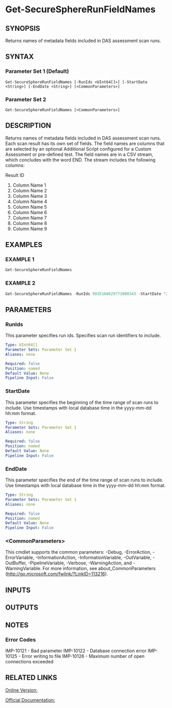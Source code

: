 ﻿# Get-SecureSphereRunFieldNames

## SYNOPSIS
Returns names of metadata fields included in DAS assessment scan runs.

## SYNTAX

### Parameter Set 1 (Default)
```
Get-SecureSphereRunFieldNames [-RunIds <UInt64[]>] [-StartDate <String>] [-EndDate <String>] [<CommonParameters>]
```

### Parameter Set 2
```
Get-SecureSphereRunFieldNames [<CommonParameters>]
```

## DESCRIPTION
Returns names of metadata fields included in DAS assessment scan runs. Each scan result has its own set of fields. The field names are columns that are selected by an optional Additional Script configured for a Custom Assessment or pre-defined test. The field names are in a CSV stream, which concludes with the word END. The stream includes the following columns:

Result ID
1. Column Name 1
2. Column Name 2
3. Column Name 3
4. Column Name 4
5. Column Name 5
6. Column Name 6
7. Column Name 7
8. Column Name 8
9. Column Name 9

## EXAMPLES

### EXAMPLE 1

```powershell
Get-SecureSphereRunFieldNames
```

### EXAMPLE 2

```powershell
Get-SecureSphereRunFieldNames -RunIds 9935168629773080343 -StartDate "2014-01-01 08:00" -EndDate "2014-01-01 09:00"
```

## PARAMETERS

### RunIds
This parameter specifies run ids. Specifies scan run identifiers to include.

```yaml
Type: UInt64[]
Parameter Sets: Parameter Set 1
Aliases: none

Required: false
Position: named
Default Value: None
Pipeline Input: False
```

### StartDate
This parameter specifies the beginning of the time range of scan runs to include. Use timestamps with local database time in the yyyy-mm-dd hh:mm format.

```yaml
Type: String
Parameter Sets: Parameter Set 1
Aliases: none

Required: false
Position: named
Default Value: None
Pipeline Input: False
```

### EndDate
This parameter specifies the end of the time range of scan runs to include. Use timestamps with local database time in the yyyy-mm-dd hh:mm format.

```yaml
Type: String
Parameter Sets: Parameter Set 1
Aliases: none

Required: false
Position: named
Default Value: None
Pipeline Input: False
```

### \<CommonParameters\>
This cmdlet supports the common parameters: -Debug, -ErrorAction, -ErrorVariable, -InformationAction, -InformationVariable, -OutVariable, -OutBuffer, -PipelineVariable, -Verbose, -WarningAction, and -WarningVariable. For more information, see about_CommonParameters (http://go.microsoft.com/fwlink/?LinkID=113216).

## INPUTS

## OUTPUTS

## NOTES

### Error Codes
IMP-10121 - Bad parameter
IMP-10122 - Database connection error
IMP-10125 - Error writing to file
IMP-10126 - Maximum number of open connections exceeded

## RELATED LINKS

[Online Version:](https://github.com/akshinmustafayev/SecureSpherePS/tree/master/Documentation)

[Official Documentation:](https://docs.imperva.com/bundle/v13.6-api-reference-guide/page/61708.htm)




